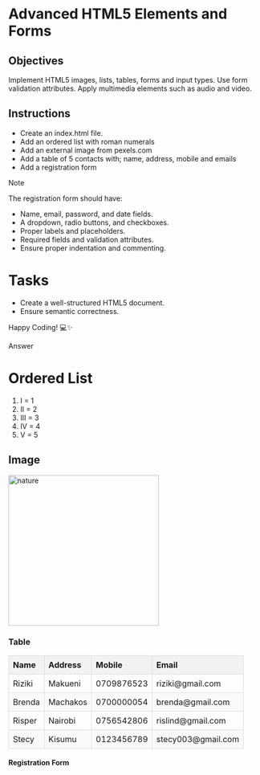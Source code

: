 # Advanced HTML5 Elements and Forms

## Objectives
Implement HTML5 images, lists, tables, forms and input types.
Use form validation attributes.
Apply multimedia elements such as audio and video.

## Instructions

- Create an index.html file.
- Add an ordered list with roman numerals
- Add an external image from pexels.com
- Add a table of 5 contacts with; name, address, mobile and emails
- Add a registration form

>[!NOTE]
>  The registration form should have:
>- Name, email, password, and date fields.
>- A dropdown, radio buttons, and checkboxes.
>- Proper labels and placeholders.
>- Required fields and validation attributes.
>- Ensure proper indentation and commenting.
 
# Tasks
- Create a well-structured HTML5 document.
- Ensure semantic correctness.

Happy Coding! 💻✨

Answer
<!DOCTYPE html>
<html lang="en">
<head>
    <meta charset="UTF-8">
    <meta name="viewport" content="width=device-width, initial-scale=1.0">
    <title>Document</title>
    <style>
        table{
            border-collapse: collapse;
            width: 100%;
        }
        th, td {
            border: 1px solid #ddd;
            padding: 8px;
            text-align: left;
        }
        th{
            background-color: #f2f2f2;
            font-weight: bold;
        }
        tr:nth-child(even){
            background-color: #f9f9f9;
        }
    </style>
</head>
<body>
   <h1>Ordered List</h1> 
   <ol>
    <li>
        I = 1
    </li>
    <li>II = 2</li>
    <li>III = 3</li>
    <li>IV = 4</li>
    <li>V = 5</li>
   </ol>
   <h2>Image</h2>
   <img src="https://images.pexels.com/photos/31363711/pexels-photo-31363711/free-photo-of-young-boy-exploring-urban-architecture-in-berlin.jpeg?auto=compress&cs=tinysrgb&w=600&lazy=load"
   width="300px" alt="nature">
   <h3>Table</h3>
   <table>
    <thead>
    <tr>
        <th>Name</th>
        <th>Address</th>
        <th>Mobile</th>
        <th>Email</th>
    </tr>
    </thead>
    <tbody>
    <tr>
        <td>Riziki</td>
        <td>Makueni</td>
        <td>0709876523</td>
        <td>riziki@gmail.com</td>
    </tr>
    <tr>
        <td>Brenda</td>
        <td>Machakos</td>
        <td>0700000054</td>
        <td>brenda@gmail.com</td>
 </tr>
 <tr>
    <td>Risper</td>
    <td>Nairobi</td>
    <td>0756542806</td>
    <td>rislind@gmail.com</td>
 </tr>
 <tr>
    <td>Stecy</td>
    <td>Kisumu</td>
    <td>0123456789</td>
    <td>stecy003@gmail.com</td>
 </tr>
 </tbody>
   </table>
   <h4>Registration Form</h4>
</body>
</html>
